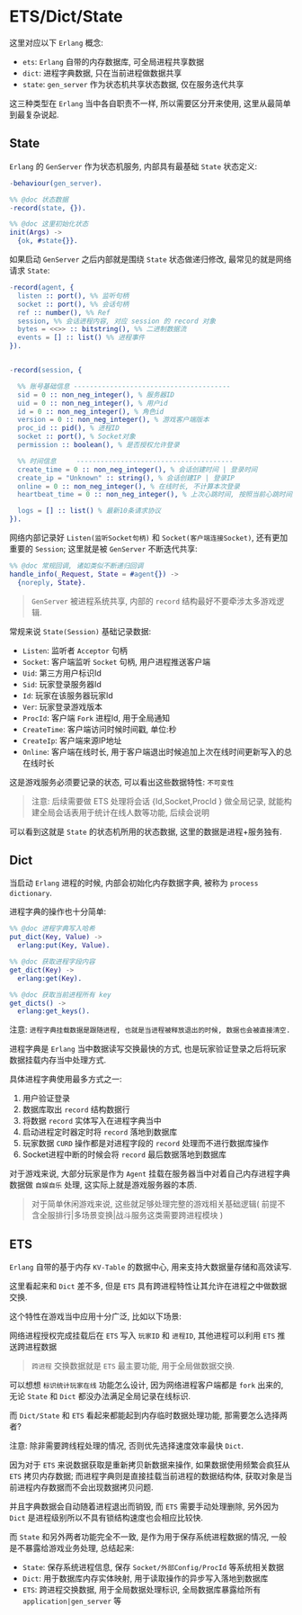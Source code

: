 # ETS/Dict/State

这里对应以下 `Erlang` 概念:

- `ets`: `Erlang` 自带的内存数据库, 可全局进程共享数据
- `dict`: 进程字典数据, 只在当前进程做数据共享
- `state`: `gen_server` 作为状态机共享状态数据, 仅在服务迭代共享

这三种类型在 `Erlang` 当中各自职责不一样, 所以需要区分开来使用, 这里从最简单到最复杂说起.

## State

`Erlang` 的 `GenServer` 作为状态机服务, 内部具有最基础 `State` 状态定义:

```erlang
-behaviour(gen_server).

%% @doc 状态数据
-record(state, {}).

%% @doc 这里初始化状态
init(Args) ->
  {ok, #state{}}.
```

如果启动 `GenServer` 之后内部就是围绕 `State` 状态做递归修改, 最常见的就是网络请求 `State`:

```erlang
-record(agent, {
  listen :: port(), %% 监听句柄
  socket :: port(), %% 会话句柄
  ref :: number(), %% Ref
  session, %% 会话进程内容, 对应 session 的 record 对象
  bytes = <<>> :: bitstring(), %% 二进制数据流
  events = [] :: list() %% 进程事件
}).


-record(session, {

  %% 账号基础信息 ---------------------------------------
  sid = 0 :: non_neg_integer(), % 服务器ID
  uid = 0 :: non_neg_integer(), % 用户id
  id = 0 :: non_neg_integer(), % 角色id
  version = 0 :: non_neg_integer(), % 游戏客户端版本
  proc_id :: pid(), % 进程ID
  socket :: port(), % Socket对象
  permission :: boolean(), % 是否授权允许登录

  %% 时间信息     ---------------------------------------
  create_time = 0 :: non_neg_integer(), % 会话创建时间 | 登录时间
  create_ip = "Unknown" :: string(), % 会话创建IP | 登录IP
  online = 0 :: non_neg_integer(), % 在线时长, 不计算本次登录
  heartbeat_time = 0 :: non_neg_integer(), % 上次心跳时间, 按照当前心跳时间比较上次心跳时间防止心跳过快

  logs = [] :: list() % 最新10条请求协议
}).
```

网络内部记录好 `Listen(监听Socket句柄)` 和 `Socket(客户端连接Socket)`, 还有更加重要的 `Session`;
这里就是被 `GenServer` 不断迭代共享:

```erlang
%% @doc 常规回调, 诸如类似不断递归回调
handle_info(_Request, State = #agent{}) ->
  {noreply, State}.
```

> `GenServer` 被进程系统共享, 内部的 `record` 结构最好不要牵涉太多游戏逻辑.

常规来说 `State(Session)` 基础记录数据:

- `Listen`: 监听者 `Acceptor` 句柄
- `Socket`: 客户端监听 `Socket` 句柄, 用户进程推送客户端
- `Uid`: 第三方用户标识Id
- `Sid`: 玩家登录服务器Id
- `Id`: 玩家在该服务器玩家Id
- `Ver`: 玩家登录游戏版本
- `ProcId`: 客户端 `Fork` 进程Id, 用于全局通知
- `CreateTime`: 客户端访问时候时间戳, 单位:秒
- `CreateIp`: 客户端来源IP地址
- `Online`: 客户端在线时长, 用于客户端退出时候追加上次在线时间更新写入的总在线时长

这是游戏服务必须要记录的状态, 可以看出这些数据特性: `不可变性`

> 注意: 后续需要做 ETS 处理将会话 {Id,Socket,ProcId } 做全局记录, 就能构建全局会话表用于统计在线人数等功能, 后续会说明

可以看到这就是 `State` 的状态机所用的状态数据, 这里的数据是进程+服务独有.

## Dict

当启动 `Erlang` 进程的时候, 内部会初始化内存数据字典, 被称为 `process dictionary`.

进程字典的操作也十分简单:

```erlang
%% @doc 进程字典写入哈希
put_dict(Key, Value) ->
  erlang:put(Key, Value).

%% @doc 获取进程字段内容
get_dict(Key) ->
  erlang:get(Key).

%% @doc 获取当前进程所有 key
get_dicts() ->
  erlang:get_keys().
```

注意: `进程字典挂载数据是跟随进程, 也就是当进程被释放退出的时候, 数据也会被直接清空.`

进程字典是 `Erlang` 当中数据读写交换最快的方式, 也是玩家验证登录之后将玩家数据挂载内存当中处理方式.

具体进程字典使用最多方式之一:

1. 用户验证登录
2. 数据库取出 `record` 结构数据行
3. 将数据 `record` 实体写入在进程字典当中
4. 启动进程定时器定时将 `record` 落地到数据库
5. 玩家数据 `CURD` 操作都是对进程字段的 `record` 处理而不进行数据库操作
6. Socket进程中断的时候会将 `record` 最后数据落地到数据库

对于游戏来说, 大部分玩家是作为 `Agent` 挂载在服务器当中对着自己内存进程字典数据做 `自娱自乐` 处理, 这实际上就是游戏服务器的本质.

> 对于简单休闲游戏来说, 这些就足够处理完整的游戏相关基础逻辑( 前提不含全服排行|多场景变换|战斗服务这类需要跨进程模块 )

## ETS

`Erlang` 自带的基于内存 `KV-Table` 的数据中心, 用来支持大数据量存储和高效读写.

这里看起来和 `Dict` 差不多, 但是 `ETS` 具有跨进程特性让其允许在进程之中做数据交换.

这个特性在游戏当中应用十分广泛, 比如以下场景:

网络进程授权完成挂载后在 `ETS` 写入 `玩家ID` 和 `进程ID`, 其他进程可以利用 `ETS` 推送跨进程数据

> `跨进程` 交换数据就是 `ETS` 最主要功能, 用于全局做数据交换.

可以想想 `标识统计玩家在线` 功能怎么设计, 因为网络进程客户端都是 `fork` 出来的,
无论 `State` 和 `Dict` 都没办法满足全局记录在线标识.

而 `Dict/State` 和 `ETS` 看起来都能起到内存临时数据处理功能, 那需要怎么选择两者?

注意: 除非需要跨线程处理的情况, 否则优先选择速度效率最快 `Dict`.

因为对于 `ETS` 来说数据获取是重新拷贝新数据来操作, 如果数据使用频繁会疯狂从 `ETS` 拷贝内存数据;
而进程字典则是直接挂载当前进程的数据结构体, 获取对象是当前进程内存数据而不会出现数据拷贝问题.

并且字典数据会自动随着进程退出而销毁, 而 `ETS` 需要手动处理删除, 另外因为 `Dict` 是进程级别所以不具有锁结构速度也会相应比较快.

而 `State` 和另外两者功能完全不一致, 是作为用于保存系统进程数据的情况, 一般是不暴露给游戏业务处理, 总结起来:

- `State`: 保存系统进程信息, 保存 `Socket/外部Config/ProcId` 等系统相关数据
- `Dict`: 用于数据库内存实体映射, 用于读取操作的异步写入落地到数据库
- `ETS`: 跨进程交换数据, 用于全局数据处理标识, 全局数据库暴露给所有 `application|gen_server` 等






























